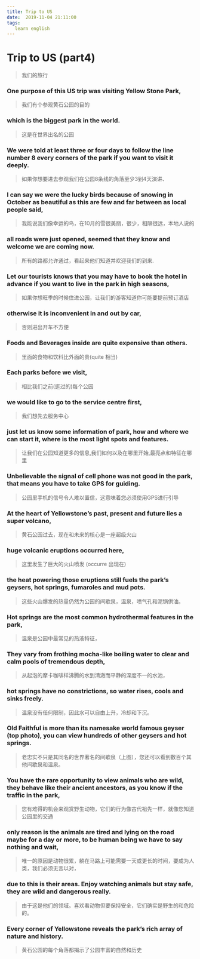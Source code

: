 ```yaml
---
title: Trip to US
date:  2019-11-04 21:11:00
tags:
   learn english
---
```


# Trip to US (part4)
> 我们的旅行

### One purpose of this US trip was visiting Yellow Stone Park, 
> 我们有个参观黄石公园的目的
### which is the biggest park in the world. 
> 这是在世界出名的公园
### We were told at least three or four days to follow the line number 8 every corners of the park if you want to visit it deeply.
> 如果你想要进去参观我们在公园8条线的角落至少3到4天演讲、
### I can say we were the lucky birds because of snowing in October as beautiful as this are few and far between as local people said,
> 我能说我们像幸运的鸟，在10月的雪很美丽，很少，相隔很远，本地人说的
### all roads were just opened, seemed that they know and welcome we are coming now.
> 所有的路都允许通过，看起来他们知道并欢迎我们的到来.
### Let our tourists knows that you may have to book the hotel in advance if you want to live in the park in high seasons, 
>如果你想旺季的时候住进公园，让我们的游客知道你可能要提前预订酒店
### otherwise it is inconvenient in and out by car,
> 否则进出开车不方便
###  Foods and Beverages inside are quite expensive than others.
> 里面的食物和饮料比外面的贵(quite 相当)
### Each parks before we visit, 
> 相比我们之前(逛过的)每个公园
### we would like to go to the service centre first, 
> 我们想先去服务中心
### just let us know some information of park, how and where we can start it, where is the most light spots and features. 
> 让我们在公园知道更多的信息,我们如何以及在哪里开始,最亮点和特征在哪里
### Unbelievable the signal of cell phone was not good in the park, that means you have to take GPS for guiding.
> 公园里手机的信号令人难以置信，这意味着您必须使用GPS进行引导
### At the heart of Yellowstone’s past, present and future lies a super volcano,
> 黄石公园过去，现在和未来的核心是一座超级火山
### huge volcanic eruptions occurred here,
> 这里发生了巨大的火山喷发 (occurre 出现在)
### the heat powering those eruptions still fuels the park’s geysers, hot springs, fumaroles and mud pots.
> 这些火山爆发的热量仍然为公园的间歇泉，温泉，喷气孔和泥锅供油。
### Hot springs are the most common hydrothermal features in the park,
> 温泉是公园中最常见的热液特征，
### They vary from frothing mocha-like boiling water to clear and calm pools of tremendous depth, 
> 从起泡的摩卡咖啡样沸腾的水到清澈而平静的深度不一的水池，
### hot springs have no constrictions, so water rises, cools and sinks freely.
> 温泉没有任何限制，因此水可以自由上升，冷却和下沉。
### Old Faithful is more than its namesake world famous geyser (top photo), you can view hundreds of other geysers and hot springs.
> 老忠实不只是其同名的世界著名的间歇泉（上图），您还可以看到数百个其他间歇泉和温泉。
### You have the rare opportunity to view animals who are wild, they behave like their ancient ancestors, as you know if the traffic in the park, 
> 您有难得的机会来观赏野生动物，它们的行为像古代祖先一样，就像您知道公园里的交通
### only reason is the animals are tired and lying on the road maybe for a day or more, to be human being we have to say nothing and wait, 
> 唯一的原因是动物很累，躺在马路上可能需要一天或更长的时间，要成为人类，我们必须无言以对，
### due to this is their areas. Enjoy watching animals but stay safe, they are wild and dangerous really.
> 由于这是他们的领域。喜欢看动物但要保持安全，它们确实是野生的和危险的。
### Every corner of Yellowstone reveals the park’s rich array of nature and history.
> 黄石公园的每个角落都揭示了公园丰富的自然和历史